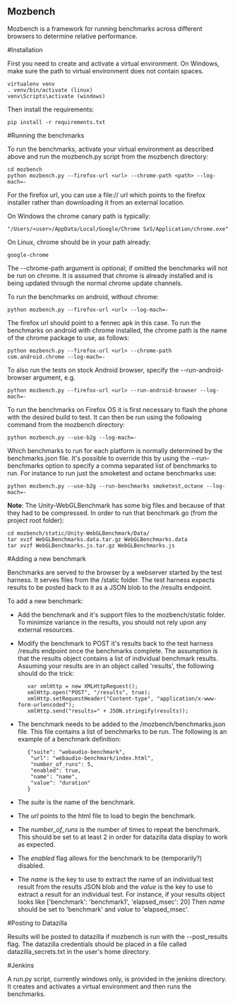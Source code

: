 Mozbench
--------
Mozbench is a framework for running benchmarks across different browsers
to determine relative performance.

#Installation

First you need to create and activate a virtual environment. On Windows,
make sure the path to virtual environment does not contain spaces.

    virtualenv venv
    . venv/bin/activate (linux)
    venv\Scripts\activate (windows)

Then install the requirements:

    pip install -r requirements.txt

#Running the benchmarks

To run the benchmarks, activate your virtual environment as described above
and run the mozbench.py script from the mozbench directory:

    cd mozbench
    python mozbench.py --firefox-url <url> --chrome-path <path> --log-mach=-

For the firefox url, you can use a file:// url which points to the firefox
installer rather than downloading it from an external location.

On Windows the chrome canary path is typically:

    "/Users/<user>/AppData/Local/Google/Chrome SxS/Application/chrome.exe"

On Linux, chrome should be in your path already:

    google-chrome

The --chrome-path argument is optional; if omitted the benchmarks will not
be run on chrome. It is assumed that chrome is already installed and is being
updated through the normal chrome update channels.

To run the benchmarks on android, without chrome:

    python mozbench.py --firefox-url <url> --log-mach=-

The firefox url should point to a fennec apk in this case. To run the benchmarks
on android with chrome installed, the chrome path is the name of the chrome
package to use, as follows:

    python mozbench.py --firefox-url <url> --chrome-path com.android.chrome --log-mach=-

To also run the tests on stock Android browser, specify the
--run-android-browser argument, e.g.

    python mozbench.py --firefox-url <url> --run-android-browser --log-mach=-

To run the benchmarks on Firefox OS it is first necessary to flash the phone
with the desired build to test. It can then be run using the following command
from the mozbench directory:

    python mozbench.py --use-b2g --log-mach=-

Which benchmarks to run for each platform is normally determined by the
benchmarks.json file. It's possible to override this by using the
--run-benchmarks option to specify a comma separated list of benchmarks to
run. For instance to run just the smoketest and octane benchmarks use:

    python mozbench.py --use-b2g --run-benchmarks smoketest,octane --log-mach=-

**Note**: The Unity-WebGLBenchmark has some big files and because of that they
had to be compressed. In order to run that benchmark go (from the project root
folder):

    cd mozbench/static/Unity-WebGLBenchmark/Data/
    tar xvzf WebGLBenchmarks.data.tar.gz WebGLBenchmarks.data
    tar xvzf WebGLBenchmarks.js.tar.gz WebGLBenchmarks.js

#Adding a new benchmark

Benchmarks are served to the browser by a webserver started by the test
harness. It serves files from the /static folder. The test harness expects
results to be posted back to it as a JSON blob to the /results endpoint.

To add a new benchmark:

* Add the benchmark and it's support files to the mozbench/static folder.
To minimize variance in the results, you should not rely upon any external
resources.

* Modify the benchmark to POST it's results back to the test harness
/results endpoint once the benchmarks complete. The assumption is that the
results object contains a list of individual benchmark results. Assuming
your results are in an object called 'results', the following should do the
trick:

         var xmlHttp = new XMLHttpRequest();
         xmlHttp.open("POST", "/results", true);
         xmlHttp.setRequestHeader("Content-type", "application/x-www-form-urlencoded");
         xmlHttp.send("results=" + JSON.stringify(results));

* The benchmark needs to be added to the /mozbench/benchmarks.json file.
This file contains a list of benchmarks to be run. The following is an
example of a benchmark definition:

         {"suite": "webaudio-benchmark",
          "url": "webaudio-benchmark/index.html",
          "number_of_runs": 5,
          "enabled": true,
          "name": "name",
          "value": "duration"
         }

* The _suite_ is the name of the benchmark.
* The _url_ points to the html file to load to begin the benchmark.
* The _number\_of\_runs_ is the number of times to repeat the benchmark.
This should be set to at least 2 in order for datazilla data display to
work as expected.
* The _enabled_ flag allows for the benchmark to be (temporarily?) disabled.
* The _name_ is the key to use to extract the name of an individual test
result from the results JSON blob and the _value_ is the key to use to
extract a result for an individual test. For instance, if your results
object looks like ['benchmark': 'benchmark1', 'elapsed\_msec': 20] Then
_name_ should be set to 'benchmark' and _value_ to 'elapsed\_msec'.

#Posting to Datazilla

Results will be posted to datazilla if mozbench is run with the
--post\_results flag. The datazilla credentials should be placed in a file
called datazilla_secrets.txt in the user's home directory.

#Jenkins

A run.py script, currently windows only, is provided in the jenkins
directory. It creates and activates a virtual environment and then runs the
benchmarks.
